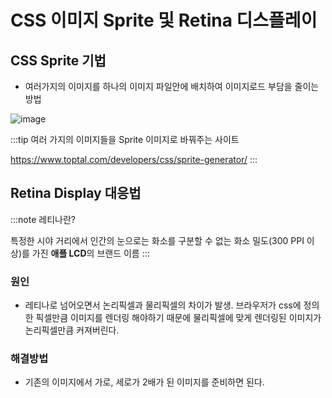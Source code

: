# CSS 이미지 Sprite 및 Retina 디스플레이

## CSS Sprite 기법

- 여러가지의 이미지를 하나의 이미지 파일안에 배치하여 이미지로드 부담을 줄이는 방법

![image](https://github.com/JJamVa/JJamVa/assets/80045006/5f53d718-059f-479a-bf61-14ed7481f420)


:::tip
여러 가지의 이미지들을 Sprite 이미지로 바꿔주는 사이트

https://www.toptal.com/developers/css/sprite-generator/
:::

## Retina Display 대응법

:::note
레티나란?

특정한 시야 거리에서 인간의 눈으로는 화소를 구분할 수 없는 화소 밀도(300 PPI 이상)를 가진 **애플 LCD**의 브랜드 이름
:::

### 원인
- 레티나로 넘어오면서 논리픽셀과 물리픽셀의 차이가 발생. 브라우저가 css에 정의한 픽셀만큼 이미지를 렌더링 해야하기 때문에 물리픽셀에 맞게 렌더링된 이미지가 논리픽셀만큼 커져버린다.

### 해결방법
- 기존의 이미지에서 가로, 세로가 2배가 된 이미지를 준비하면 된다.

